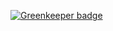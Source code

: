 
[![Greenkeeper badge](https://badges.greenkeeper.io/ZhangZisu/sources.svg)](https://greenkeeper.io/)
